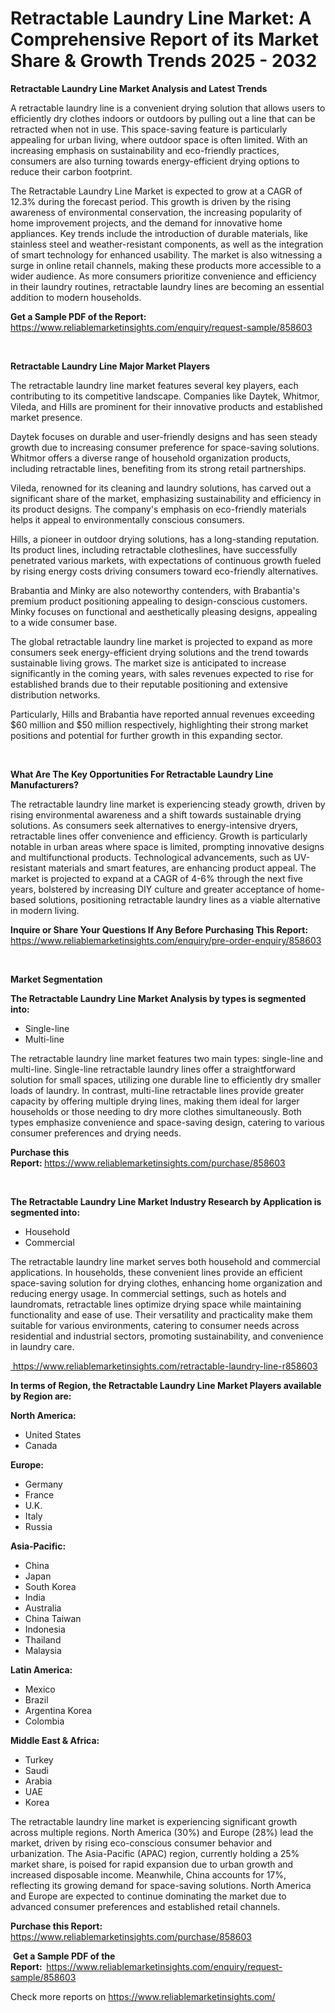 <p><h1>Retractable Laundry Line Market: A Comprehensive Report of its Market Share & Growth Trends 2025 - 2032</h1></p><p><strong>Retractable Laundry Line Market Analysis and Latest Trends</strong></p>
<p><p>A retractable laundry line is a convenient drying solution that allows users to efficiently dry clothes indoors or outdoors by pulling out a line that can be retracted when not in use. This space-saving feature is particularly appealing for urban living, where outdoor space is often limited. With an increasing emphasis on sustainability and eco-friendly practices, consumers are also turning towards energy-efficient drying options to reduce their carbon footprint.</p><p>The Retractable Laundry Line Market is expected to grow at a CAGR of 12.3% during the forecast period. This growth is driven by the rising awareness of environmental conservation, the increasing popularity of home improvement projects, and the demand for innovative home appliances. Key trends include the introduction of durable materials, like stainless steel and weather-resistant components, as well as the integration of smart technology for enhanced usability. The market is also witnessing a surge in online retail channels, making these products more accessible to a wider audience. As more consumers prioritize convenience and efficiency in their laundry routines, retractable laundry lines are becoming an essential addition to modern households.</p></p>
<p><strong>Get a Sample PDF of the Report:&nbsp;</strong> <a href="https://www.reliablemarketinsights.com/enquiry/request-sample/858603?utm_campaign=3295&utm_medium=2&utm_source=Github&utm_content=ia&utm_term=04042025&utm_id=retractable-laundry-line">https://www.reliablemarketinsights.com/enquiry/request-sample/858603</a></p>
<p>&nbsp;</p>
<p><strong>Retractable Laundry Line Major Market Players</strong></p>
<p><p>The retractable laundry line market features several key players, each contributing to its competitive landscape. Companies like Daytek, Whitmor, Vileda, and Hills are prominent for their innovative products and established market presence. </p><p>Daytek focuses on durable and user-friendly designs and has seen steady growth due to increasing consumer preference for space-saving solutions. Whitmor offers a diverse range of household organization products, including retractable lines, benefiting from its strong retail partnerships.</p><p>Vileda, renowned for its cleaning and laundry solutions, has carved out a significant share of the market, emphasizing sustainability and efficiency in its product designs. The company's emphasis on eco-friendly materials helps it appeal to environmentally conscious consumers.</p><p>Hills, a pioneer in outdoor drying solutions, has a long-standing reputation. Its product lines, including retractable clotheslines, have successfully penetrated various markets, with expectations of continuous growth fueled by rising energy costs driving consumers toward eco-friendly alternatives.</p><p>Brabantia and Minky are also noteworthy contenders, with Brabantia's premium product positioning appealing to design-conscious customers. Minky focuses on functional and aesthetically pleasing designs, appealing to a wide consumer base.</p><p>The global retractable laundry line market is projected to expand as more consumers seek energy-efficient drying solutions and the trend towards sustainable living grows. The market size is anticipated to increase significantly in the coming years, with sales revenues expected to rise for established brands due to their reputable positioning and extensive distribution networks.</p><p>Particularly, Hills and Brabantia have reported annual revenues exceeding $60 million and $50 million respectively, highlighting their strong market positions and potential for further growth in this expanding sector.</p></p>
<p>&nbsp;</p>
<p><strong>What Are The Key Opportunities For Retractable Laundry Line Manufacturers?</strong></p>
<p><p>The retractable laundry line market is experiencing steady growth, driven by rising environmental awareness and a shift towards sustainable drying solutions. As consumers seek alternatives to energy-intensive dryers, retractable lines offer convenience and efficiency. Growth is particularly notable in urban areas where space is limited, prompting innovative designs and multifunctional products. Technological advancements, such as UV-resistant materials and smart features, are enhancing product appeal. The market is projected to expand at a CAGR of 4-6% through the next five years, bolstered by increasing DIY culture and greater acceptance of home-based solutions, positioning retractable laundry lines as a viable alternative in modern living.</p></p>
<p><strong>Inquire or Share Your Questions If Any Before Purchasing This Report:</strong> <a href="https://www.reliablemarketinsights.com/enquiry/pre-order-enquiry/858603?utm_campaign=3295&utm_medium=2&utm_source=Github&utm_content=ia&utm_term=04042025&utm_id=retractable-laundry-line">https://www.reliablemarketinsights.com/enquiry/pre-order-enquiry/858603</a></p>
<p>&nbsp;</p>
<p><strong>Market Segmentation</strong></p>
<p><strong>The Retractable Laundry Line Market Analysis by types is segmented into:</strong></p>
<p><ul><li>Single-line</li><li>Multi-line</li></ul></p>
<p><p>The retractable laundry line market features two main types: single-line and multi-line. Single-line retractable laundry lines offer a straightforward solution for small spaces, utilizing one durable line to efficiently dry smaller loads of laundry. In contrast, multi-line retractable lines provide greater capacity by offering multiple drying lines, making them ideal for larger households or those needing to dry more clothes simultaneously. Both types emphasize convenience and space-saving design, catering to various consumer preferences and drying needs.</p></p>
<p><strong>Purchase this Report:&nbsp;</strong><a href="https://www.reliablemarketinsights.com/purchase/858603?utm_campaign=3295&utm_medium=2&utm_source=Github&utm_content=ia&utm_term=04042025&utm_id=retractable-laundry-line">https://www.reliablemarketinsights.com/purchase/858603</a></p>
<p>&nbsp;</p>
<p><strong>The Retractable Laundry Line Market Industry Research by Application is segmented into:</strong></p>
<p><ul><li>Household</li><li>Commercial</li></ul></p>
<p><p>The retractable laundry line market serves both household and commercial applications. In households, these convenient lines provide an efficient space-saving solution for drying clothes, enhancing home organization and reducing energy usage. In commercial settings, such as hotels and laundromats, retractable lines optimize drying space while maintaining functionality and ease of use. Their versatility and practicality make them suitable for various environments, catering to consumer needs across residential and industrial sectors, promoting sustainability, and convenience in laundry care.</p></p>
<p><a href="https://www.reliablemarketinsights.com/retractable-laundry-line-r858603?utm_campaign=3295&utm_medium=2&utm_source=Github&utm_content=ia&utm_term=04042025&utm_id=retractable-laundry-line">&nbsp;https://www.reliablemarketinsights.com/retractable-laundry-line-r858603</a></p>
<p><strong>In terms of Region, the Retractable Laundry Line Market Players available by Region are:</strong></p>
<p>
    <p> <strong> North America: </strong>
        <ul>
            <li>United States</li>
            <li>Canada</li>
        </ul>
        </p> 
    <p> <strong> Europe: </strong>
        <ul>
            <li>Germany</li>
            <li>France</li>
            <li>U.K.</li>
            <li>Italy</li>
            <li>Russia</li>
        </ul>
        </p> 
    <p> <strong> Asia-Pacific: </strong>
        <ul>
            <li>China</li>
            <li>Japan</li>
            <li>South Korea</li>
            <li>India</li>
            <li>Australia</li>
            <li>China Taiwan</li>
            <li>Indonesia</li>
            <li>Thailand</li>
            <li>Malaysia</li>
        </ul>
        </p> 
    <p> <strong> Latin America: </strong>
        <ul>
            <li>Mexico</li>
            <li>Brazil</li>
            <li>Argentina Korea</li>
            <li>Colombia</li>
        </ul>
        </p> 
    <p> <strong> Middle East & Africa: </strong>
        <ul>
            <li>Turkey</li>
            <li>Saudi</li>
            <li>Arabia</li>
            <li>UAE</li>
            <li>Korea</li>
        </ul>
    </p>
    </p>
<p><p>The retractable laundry line market is experiencing significant growth across multiple regions. North America (30%) and Europe (28%) lead the market, driven by rising eco-conscious consumer behavior and urbanization. The Asia-Pacific (APAC) region, currently holding a 25% market share, is poised for rapid expansion due to urban growth and increased disposable income. Meanwhile, China accounts for 17%, reflecting its growing demand for space-saving solutions. North America and Europe are expected to continue dominating the market due to advanced consumer preferences and established retail channels.</p></p>
<p><strong>Purchase this Report: </strong><a href="https://www.reliablemarketinsights.com/purchase/858603?utm_campaign=3295&utm_medium=2&utm_source=Github&utm_content=ia&utm_term=04042025&utm_id=retractable-laundry-line">https://www.reliablemarketinsights.com/purchase/858603</a></p>
<p>&nbsp;<strong>Get a Sample PDF of the Report:&nbsp;&nbsp;</strong><a href="https://www.reliablemarketinsights.com/enquiry/request-sample/858603?utm_campaign=3295&utm_medium=2&utm_source=Github&utm_content=ia&utm_term=04042025&utm_id=retractable-laundry-line">https://www.reliablemarketinsights.com/enquiry/request-sample/858603</a></p>
<p><strong></strong></p>
<p>Check more reports on <a href="https://www.reliablemarketinsights.com/?utm_campaign=3295&utm_medium=2&utm_source=Github&utm_content=ia&utm_term=04042025&utm_id=retractable-laundry-line">https://www.reliablemarketinsights.com/</a></p>